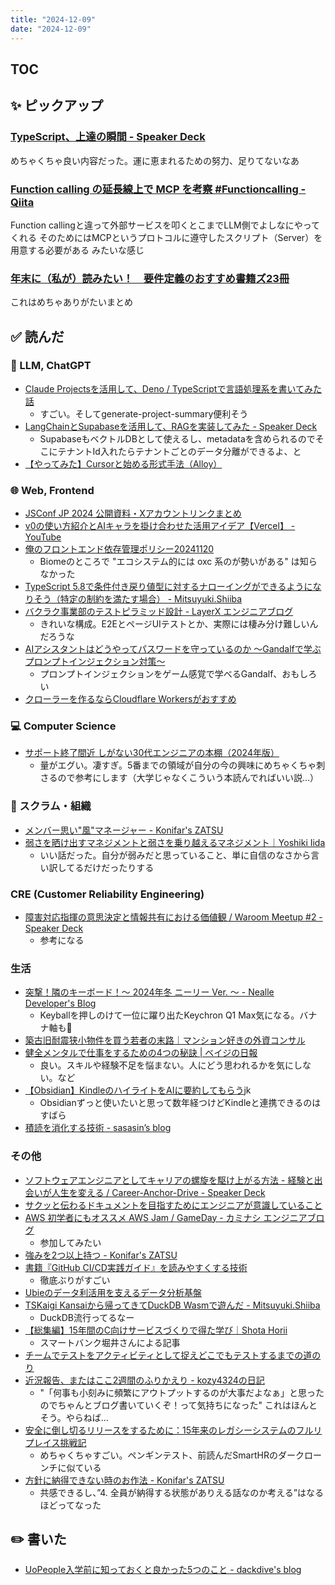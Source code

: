 ```yaml
---
title: "2024-12-09"
date: "2024-12-09"
---
```




## TOC

## ✨ ピックアップ

### [TypeScript、上達の瞬間 - Speaker Deck](https://speakerdeck.com/sadnessojisan/typescript-shang-da-noshun-jian)

めちゃくちゃ良い内容だった。運に恵まれるための努力、足りてないなあ

### [Function calling の延長線上で MCP を考察 #Functioncalling - Qiita](https://qiita.com/7shi/items/e27866ce51c6b9a0f605)

Function callingと違って外部サービスを叩くとこまでLLM側でよしなにやってくれる
そのためにはMCPというプロトコルに遵守したスクリプト（Server）を用意する必要がある
みたいな感じ

### [年末に（私が）読みたい！　要件定義のおすすめ書籍ズ23冊](https://zenn.dev/levtech/articles/ba7ee3ea6fc901)

これはめちゃありがたいまとめ

## ✅ 読んだ

<!-- 📝 : 下の方に内容メモあり -->

### 🧠 LLM, ChatGPT

- [Claude Projectsを活用して、Deno / TypeScriptで言語処理系を書いてみた話](https://zenn.dev/danimal141/articles/0b837232619038)
  - すごい。そしてgenerate-project-summary便利そう
- [LangChainとSupabaseを活用して、RAGを実装してみた - Speaker Deck](https://speakerdeck.com/atsushii/langchaintosupabasewohuo-yong-site-ragwoshi-zhuang-sitemita)
  - SupabaseもベクトルDBとして使えるし、metadataを含められるのでそこにテナントId入れたらテナントごとのデータ分離ができるよ、と
- [【やってみた】Cursorと始める形式手法（Alloy）](https://zenn.dev/loglass/articles/5e24364ef06aa9)

<!-- ### ☁︎ Salesforce -->


### 🌐 Web, Frontend

- [JSConf JP 2024 公開資料・Xアカウントリンクまとめ](https://zenn.dev/yumemi_inc/articles/2024-11-24-jsconf-jp-2024)
- [v0の使い方紹介とAIキャラを掛け合わせた活用アイデア【Vercel】 - YouTube](https://www.youtube.com/watch?v=7-QF7Yj-QEY)
- [俺のフロントエンド依存管理ポリシー20241120](https://zenn.dev/mizchi/articles/frontend-version-policies)
  - Biomeのところで "エコシステム的には oxc 系のが勢いがある" は知らなかった
- [TypeScript 5.8で条件付き戻り値型に対するナローイングができるようになりそう（特定の制約を満たす場合） - Mitsuyuki.Shiiba](https://bufferings.hatenablog.com/entry/2024/11/11/232139)
- [バクラク事業部のテストピラミッド設計 - LayerX エンジニアブログ](https://tech.layerx.co.jp/entry/2024/11/11/182102)
  - きれいな構成。E2EとページUIテストとか、実際には棲み分け難しいんだろうな
- [AIアシスタントはどうやってパスワードを守っているのか 〜Gandalfで学ぶプロンプトインジェクション対策〜](https://zenn.dev/loglass/articles/0563084acfd17e)
  - プロンプトインジェクションをゲーム感覚で学べるGandalf、おもしろい
- [クローラーを作るならCloudflare Workersがおすすめ](https://zenn.dev/sqer/articles/b12c6ff43170a3)

<!-- ### 🦀 Rust, WebAssembly -->


### 💻 Computer Science

- [サポート終了間近 しがない30代エンジニアの本棚（2024年版）](https://zenn.dev/su8/articles/c9a2e34d4602a0)
  - 量がエグい。凄すぎ。5番までの領域が自分の今の興味にめちゃくちゃ刺さるので参考にします（大学じゃなくこういう本読んでればいい説…）


### 🤝 スクラム・組織

- [メンバー思い"風"マネージャー - Konifar's ZATSU](https://konifar-zatsu.hatenadiary.jp/entry/2024/11/13/212840)
- [弱さを晒け出すマネジメントと弱さを乗り越えるマネジメント｜Yoshiki Iida](https://note.com/ysk_118/n/n93a3ca380ca0?sub_rt=share_pw)
  - いい話だった。自分が弱みだと思っていること、単に自信のなさから言い訳してるだけだったりする

### CRE (Customer Reliability Engineering)

- [障害対応指揮の意思決定と情報共有における価値観 / Waroom Meetup #2 - Speaker Deck](https://speakerdeck.com/arthur1/waroom-meetup-number-2)
  - 参考になる

### 生活

- [突撃！隣のキーボード！〜 2024年冬 ニーリー Ver. 〜 - Nealle Developer's Blog](https://nealle-dev.hatenablog.com/entry/2024/12/03/02)
  - Keyballを押しのけて一位に躍り出たKeychron Q1 Max気になる。バナナ軸も🍌
- [築古旧耐震狭小物件を買う若者の末路｜マンション好きの外資コンサル](https://note.com/mansioncon/n/n7f1f8f6be7b6?sub_rt=share_pw)
- [健全メンタルで仕事をするための4つの秘訣 | ベイジの日報](https://baigie.me/nippo/2024/11/25/healthy-mental/)
  - 良い。スキルや経験不足を悩まない。人にどう思われるかを気にしない。など
- [【Obsidian】KindleのハイライトをAIに要約してもらう](https://zenn.dev/shumpei_nagata/articles/summarize_kindle_highlights_with_openai)jk
  - Obsidianずっと使いたいと思って数年経つけどKindleと連携できるのはすばら
- [積読を消化する技術 - sasasin’s blog](https://sasasin.hatenablog.com/entry/2024/11/04/190451)

### その他

- [ソフトウェアエンジニアとしてキャリアの螺旋を駆け上がる方法 - 経験と出会いが人生を変える / Career-Anchor-Drive - Speaker Deck](https://speakerdeck.com/soudai/career-anchor-drive)
- [サクッと伝わるドキュメントを目指すためにエンジニアが意識していること](https://zenn.dev/elmodev09/articles/050c2ed43d05f9)
- [AWS 初学者にもオススメ AWS Jam / GameDay - カミナシ エンジニアブログ](https://kaminashi-developer.hatenablog.jp/entry/2024/11/30/aws-jam-gameday-recommend)
  - 参加してみたい
- [強みを2つ以上持つ - Konifar's ZATSU](https://konifar-zatsu.hatenadiary.jp/entry/2024/11/26/194225)
- [書籍『GitHub CI/CD実践ガイド』を読みやすくする技術](https://zenn.dev/tmknom/articles/readable-github-cicd-book)
  - 徹底ぶりがすごい
- [Ubieのデータ利活用を支えるデータ分析基盤](https://zenn.dev/ubie_dev/articles/1fe0b284b6173c)
- [TSKaigi Kansaiから帰ってきてDuckDB Wasmで遊んだ - Mitsuyuki.Shiiba](https://bufferings.hatenablog.com/entry/2024/11/19/033133)
  - DuckDB流行ってるなー
- [【総集編】15年間のC向けサービスづくりで得た学び｜Shota Horii](https://note.com/horishou/n/n75e0ec39d268)
  - スマートバンク堀井さんによる記事
- [チームでテストをアクティビティとして捉えどこでもテストするまでの道のり](https://zenn.dev/loglass/articles/dbd4fe36aa3169)
- [近況報告、またはここ2週間のふりかえり - kozy4324の日記](https://kozy4324.hatenablog.jp/entry/2024/11/13/090702)
  - "「何事も小刻みに頻繁にアウトプットするのが大事だよなぁ」と思ったのでちゃんとブログ書いていくぞ！って気持ちになった" これはほんとそう。やらねば...
- [安全に倒し切るリリースをするために：15年来のレガシーシステムのフルリプレイス挑戦記](https://zenn.dev/neinc_tech/articles/2d25e455ae63a6)
  - めちゃくちゃすごい。ペンギンテスト、前読んだSmartHRのダークローンチに似ている
- [方針に納得できない時のお作法 - Konifar's ZATSU](https://konifar-zatsu.hatenadiary.jp/entry/2024/11/05/192421)
  - 共感できるし、”4. 全員が納得する状態がありえる話なのか考える”はなるほどってなった

## ✏️ 書いた

- [UoPeople入学前に知っておくと良かった5つのこと - dackdive's blog](https://dackdive.hateblo.jp/entry/2024/12/06/103258)

<!-- ## 🗑 Stale -->

<!-- ## 📝 読んだ記事のメモ -->
